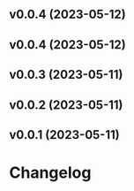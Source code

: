 ## v0.0.4 (2023-05-12)


## v0.0.4 (2023-05-12)


## v0.0.3 (2023-05-11)


## v0.0.2 (2023-05-11)


## v0.0.1 (2023-05-11)


# Changelog
